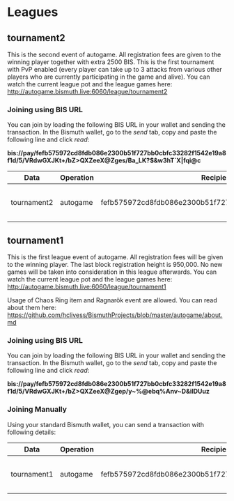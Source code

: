 # Leagues

## tournament2

This is the second event of autogame. All registration fees are given to the winning player
together with extra 2500 BIS. This is the first tournament with PvP enabled (every player can take
up to 3 attacks from various other players who are currently participating in the game and alive).
You can watch the current league pot and the league games here: http://autogame.bismuth.live:6060/league/tournament2

### Joining using BIS URL
You can join by loading the following BIS URL in your wallet and sending
the transaction. In the Bismuth wallet, go to the _send_ tab, copy and paste the following line and click _read_: 

**bis://pay/fefb575972cd8fdb086e2300b51f727bb0cbfc33282f1542e19a8f1d/5/VRdwGXJKt+/bZ>QXZeeX@Zges/Ba_LK?$&w3hT`X|fqi@c**

|Data|Operation|Recipient|Amount|Effect|
|-----------------------------|-----------------------------|-----------------------------|-----------------------------|-----------------------------|
|tournament2|autogame|fefb575972cd8fdb086e2300b51f727bb0cbfc33282f1542e19a8f1d|5|Starts a match in the tournament2 league.|

## tournament1

This is the first league event of autogame. All registration fees will be given to 
the winning player. The last block registration height is 950,000. No new games will 
be taken into consideration in this league afterwards. You can watch the current league 
pot and the league games here: http://autogame.bismuth.live:6060/league/tournament1

Usage of Chaos Ring item and Ragnarök event are allowed. You can read about them here: https://github.com/hclivess/BismuthProjects/blob/master/autogame/about.md


### Joining using BIS URL
You can join by loading the following BIS URL in your wallet and sending
the transaction. In the Bismuth wallet, go to the _send_ tab, copy and paste the following line and click _read_: 

**bis://pay/fefb575972cd8fdb086e2300b51f727bb0cbfc33282f1542e19a8f1d/5/VRdwGXJKt+/bZ>QXZeeX@Zgep/y~%@ebq%Anv~D&ilDUuz**

### Joining Manually

Using your standard Bismuth wallet, you can send a transaction with following details:

|Data|Operation|Recipient|Amount|Effect|
|-----------------------------|-----------------------------|-----------------------------|-----------------------------|-----------------------------|
|tournament1|autogame|fefb575972cd8fdb086e2300b51f727bb0cbfc33282f1542e19a8f1d|5|Starts a match in the tournament1 league.|

